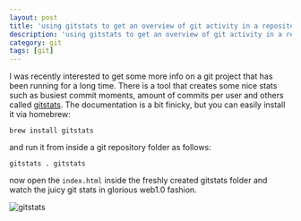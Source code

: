 ```yaml
---
layout: post
title: 'using gitstats to get an overview of git activity in a repository'
description: 'using gitstats to get an overview of git activity in a repository'
category: git
tags: [git]
---
```


I was recently interested to get some more info on a git project that has been running for a long time. There is a tool that creates some nice stats such as busiest commit moments, amount of commits per user and others called [gitstats](http://gitstats.sourceforge.net/). The documentation is a bit finicky, but you can easily install it via homebrew:

`brew install gitstats`

and run it from inside a git repository folder as follows:

`gitstats . gitstats`

now open the `index.html` inside the freshly created gitstats folder and watch the juicy git stats in glorious web1.0 fashion.

![gitstats](http://softwarepassion.s3.amazonaws.com/wp-content/uploads/gitstats_authors.png)
